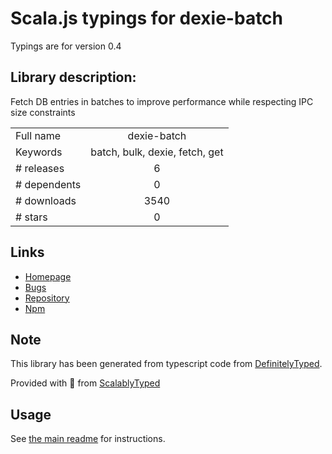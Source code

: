 
# Scala.js typings for dexie-batch

Typings are for version 0.4

## Library description:
Fetch DB entries in batches to improve performance while respecting IPC size constraints

|                    |                 |
| ------------------ | :-------------: |
| Full name          | dexie-batch |
| Keywords           | batch, bulk, dexie, fetch, get |
| # releases         | 6 |
| # dependents       | 0 |
| # downloads        | 3540 |
| # stars            | 0 |

## Links
- [Homepage](https://github.com/raphinesse/dexie-batch#readme)
- [Bugs](https://github.com/raphinesse/dexie-batch/issues)
- [Repository](https://github.com/raphinesse/dexie-batch)
- [Npm](https://www.npmjs.com/package/dexie-batch)
    


## Note
This library has been generated from typescript code from [DefinitelyTyped](https://definitelytyped.org).

Provided with :purple_heart: from [ScalablyTyped](https://github.com/oyvindberg/ScalablyTyped)

## Usage
See [the main readme](../../readme.md) for instructions.


